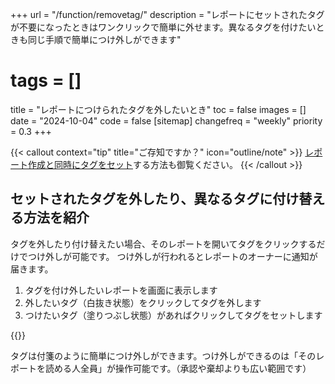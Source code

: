 +++
url = "/function/removetag/"
description = "レポートにセットされたタグが不要になったときはワンクリックで簡単に外せます。異なるタグを付けたいときも同じ手順で簡単につけ外しができます"
# tags = []
title = "レポートにつけられたタグを外したいとき"
toc = false
images = []
date = "2024-10-04"
code = false
[sitemap]
  changefreq = "weekly"
  priority = 0.3
+++

{{< callout context="tip" title="ご存知ですか？" icon="outline/note" >}}
[レポート作成と同時にタグをセット](function/settag/)する方法も御覧ください。
{{< /callout >}}

## セットされたタグを外したり、異なるタグに付け替える方法を紹介


タグを外したり付け替えたい場合、そのレポートを開いてタグをクリックするだけでつけ外しが可能です。
つけ外しが行われるとレポートのオーナーに通知が届きます。



1. タグを付け外したいレポートを画面に表示します
2. 外したいタグ（白抜き状態）をクリックしてタグを外します
3. つけたいタグ（塗りつぶし状態）があればクリックしてタグをセットします

{{<iTablet filename="removeTag" msg="タグの付け外しをクリックするとつけ外しができるよ" alice="pc">}}

タグは付箋のように簡単につけ外しができます。つけ外しができるのは「そのレポートを読める人全員」が操作可能です。（承認や棄却よりも広い範囲です）
